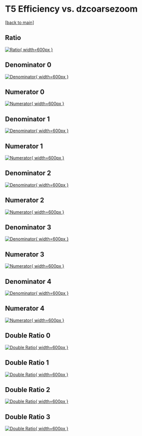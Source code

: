 # T5 Efficiency vs. dzcoarsezoom

[[back to main](./)]



## Ratio

[![Ratio](../mtv/var/T5_loweta_321_0_eff_dzcoarsezoom.png){ width=600px }](../mtv/var/T5_loweta_321_0_eff_dzcoarsezoom.pdf)

## Denominator 0

[![Denominator](../mtv/den/T5_loweta_321_0_eff_dzcoarsezoom_den0.png){ width=600px }](../mtv/den/T5_loweta_321_0_eff_dzcoarsezoom_den0.pdf)

## Numerator 0

[![Numerator](../mtv/num/T5_loweta_321_0_eff_dzcoarsezoom_num0.png){ width=600px }](../mtv/num/T5_loweta_321_0_eff_dzcoarsezoom_num0.pdf)

## Denominator 1

[![Denominator](../mtv/den/T5_loweta_321_0_eff_dzcoarsezoom_den1.png){ width=600px }](../mtv/den/T5_loweta_321_0_eff_dzcoarsezoom_den1.pdf)

## Numerator 1

[![Numerator](../mtv/num/T5_loweta_321_0_eff_dzcoarsezoom_num1.png){ width=600px }](../mtv/num/T5_loweta_321_0_eff_dzcoarsezoom_num1.pdf)

## Denominator 2

[![Denominator](../mtv/den/T5_loweta_321_0_eff_dzcoarsezoom_den2.png){ width=600px }](../mtv/den/T5_loweta_321_0_eff_dzcoarsezoom_den2.pdf)

## Numerator 2

[![Numerator](../mtv/num/T5_loweta_321_0_eff_dzcoarsezoom_num2.png){ width=600px }](../mtv/num/T5_loweta_321_0_eff_dzcoarsezoom_num2.pdf)

## Denominator 3

[![Denominator](../mtv/den/T5_loweta_321_0_eff_dzcoarsezoom_den3.png){ width=600px }](../mtv/den/T5_loweta_321_0_eff_dzcoarsezoom_den3.pdf)

## Numerator 3

[![Numerator](../mtv/num/T5_loweta_321_0_eff_dzcoarsezoom_num3.png){ width=600px }](../mtv/num/T5_loweta_321_0_eff_dzcoarsezoom_num3.pdf)

## Denominator 4

[![Denominator](../mtv/den/T5_loweta_321_0_eff_dzcoarsezoom_den4.png){ width=600px }](../mtv/den/T5_loweta_321_0_eff_dzcoarsezoom_den4.pdf)

## Numerator 4

[![Numerator](../mtv/num/T5_loweta_321_0_eff_dzcoarsezoom_num4.png){ width=600px }](../mtv/num/T5_loweta_321_0_eff_dzcoarsezoom_num4.pdf)

## Double Ratio 0

[![Double Ratio](../mtv/ratio/T5_loweta_321_0_eff_dzcoarsezoom_ratio0.png){ width=600px }](../mtv/ratio/T5_loweta_321_0_eff_dzcoarsezoom_ratio0.pdf)

## Double Ratio 1

[![Double Ratio](../mtv/ratio/T5_loweta_321_0_eff_dzcoarsezoom_ratio1.png){ width=600px }](../mtv/ratio/T5_loweta_321_0_eff_dzcoarsezoom_ratio1.pdf)

## Double Ratio 2

[![Double Ratio](../mtv/ratio/T5_loweta_321_0_eff_dzcoarsezoom_ratio2.png){ width=600px }](../mtv/ratio/T5_loweta_321_0_eff_dzcoarsezoom_ratio2.pdf)

## Double Ratio 3

[![Double Ratio](../mtv/ratio/T5_loweta_321_0_eff_dzcoarsezoom_ratio3.png){ width=600px }](../mtv/ratio/T5_loweta_321_0_eff_dzcoarsezoom_ratio3.pdf)

